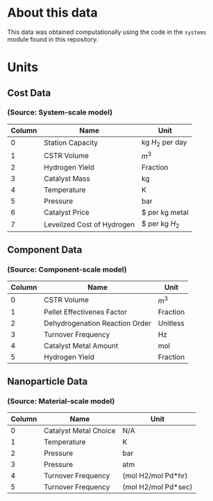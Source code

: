 # About this data

This data was obtained computationally using the code in the `systems` module found in this repository. 

# Units

## Cost Data
### (Source: System-scale model)
| Column | Name | Unit |
|--------|------|------|
| 0 | Station Capacity | kg $H_2$ per day |
| 1 | CSTR Volume | $m^3$ |
| 2 | Hydrogen Yield | Fraction |
| 3 | Catalyst Mass | kg |
| 4 | Temperature | K |
| 5 | Pressure | bar |
| 6 | Catalyst Price | $ per kg metal |
| 7 | Leveilzed Cost of Hydrogen | $ per kg $H_2$


## Component Data
### (Source: Component-scale model)
| Column | Name | Unit |
|--------|------|------|
| 0 | CSTR Volume | $m^3$ |
| 1 | Pellet Effectivenes Factor | Fraction |
| 2 | Dehydrogenation Reaction Order | Unitless |
| 3 | Turnover Frequency | Hz |
| 4 | Catalyst Metal Amount | mol |
| 5 | Hydrogen Yield | Fraction |

## Nanoparticle Data
### (Source: Material-scale model)
| Column | Name | Unit |
|--------|------|------|
| 0 | Catalyst Metal Choice | N/A |
| 1 | Temperature | K |
| 2 | Pressure | bar |
| 3 | Pressure | atm |
| 4 | Turnover Frequency | (mol H2/mol Pd*hr) |
| 5 | Turnover Frequency | (mol H2/mol Pd*sec) |
